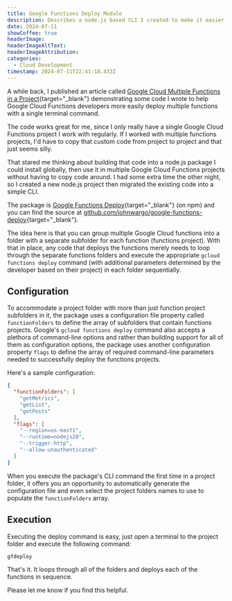 ```yaml
---
title: Google Functions Deploy Module
description: Describes a node.js based CLI I created to make it easier to deploy multiple Google Cloud Functions with a single terminal command.
date: 2024-07-11
showCoffee: true
headerImage: 
headerImageAltText: 
headerImageAttribution: 
categories:
  - Cloud Development
timestamp: 2024-07-11T22:41:18.433Z
---
```


A while back, I published an article called [Google Cloud Multiple Functions in a Project](/posts/2024/google-cloud-multiple-functions/){target="_blank"} demonstrating some code I wrote to help Google Cloud Functions developers more easily deploy multiple functions with a single terminal command. 

The code works great for me, since I only really have a single Google Cloud Functions project I work with regularly. If I worked with multiple functions projects, I'd have to copy that custom code from project to project and that just seems silly. 

That stared me thinking about building that code into a node.js package I could install globally, then use it in multiple Google Cloud Functions projects without having to copy code around. I had some extra time the other night, so I created a new node.js project then migrated the existing code into a simple CLI.

The package is [Google Functions Deploy](https://npmjs.com/package/google-functions-deploy){target="_blank"} (on npm) and you can find the source at [github.com/johnwargo/google-functions-deploy](https://github.com/johnwargo/google-functions-deploy){target="_blank"}.

The idea here is that you can group multiple Google Cloud functions into a folder with a separate subfolder for each function (functions project). With that in place, any code that deploys the functions merely needs to loop through the separate functions folders and execute the appropriate `gcloud functions deploy` command (with additional parameters determined by the developer based on their project) in each folder sequentially.

## Configuration

To accommodate a project folder with more than just function project subfolders in it, the package uses a configuration file property called `functionFolders` to define the array of subfolders that contain functions projects. Google's `gcloud functions deploy` command also accepts a plethora of command-line options and rather than building support for all of them as configuration options, the package uses another configuration property `flags` to define the array of required command-line parameters needed to successfully deploy the functions projects.

Here's a sample configuration:

```json
{
  "functionFolders": [
    "getMetrics",
    "getList",
    "getPosts"
  ],
  "flags": [
    "--region=us-east1",
    "--runtime=nodejs20",
    "--trigger-http",
    "--allow-unauthenticated"
  ]
}
```

When you execute the package's CLI command the first time in a project folder, it offers you an opportunity to automatically generate the configuration file and even select the project folders names to use to populate the `functionFolders` array.

## Execution

Executing the deploy command is easy, just open a terminal to the project folder and execute the following command:

```shell
gfdeploy
```

That's it. It loops through all of the folders and deploys each of the functions in sequence.

Please let me know if you find this helpful.
